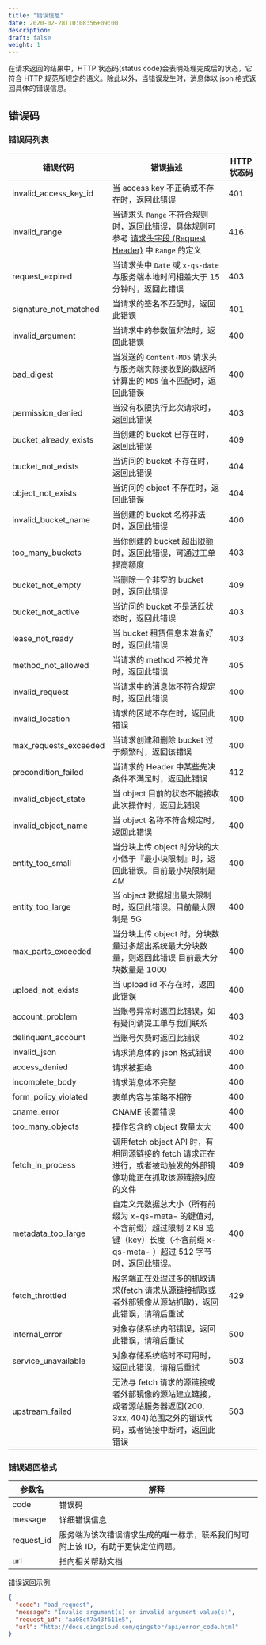 ```yaml
---
title: "错误信息"
date: 2020-02-28T10:08:56+09:00
description:
draft: false
weight: 1
---
```



在请求返回的结果中，HTTP 状态码(status code)会表明处理完成后的状态，它符合 HTTP 规范所规定的语义。除此以外，当错误发生时，消息体以 json 格式返回具体的错误信息。

## 错误码

### 错误码列表

| 错误代码 | 错误描述 | HTTP 状态码 |
| --- | --- | --- |
| invalid_access_key_id | 当 access key 不正确或不存在时，返回此错误 | 401 |
| invalid_range | 当请求头 `Range` 不符合规则时，返回此错误，具体规则可参考 [请求头字段 (Request Header)](../common_header/#请求头字段) 中 `Range` 的定义 | 416 |
| request_expired | 当请求头中 `Date` 或 `x-qs-date` 与服务端本地时间相差大于 15 分钟时，返回此错误 | 403 |
| signature_not_matched | 当请求的签名不匹配时，返回此错误 | 401 |
| invalid_argument | 当请求中的参数值非法时，返回此错误 | 400 |
| bad_digest | 当发送的 `Content-MD5` 请求头与服务端实际接收到的数据所计算出的 `MD5` 值不匹配时，返回此错误 | 400 |
| permission_denied | 当没有权限执行此次请求时，返回此错误 | 403 |
| bucket_already_exists | 当创建的 bucket 已存在时，返回此错误 | 409 |
| bucket_not_exists | 当访问的 bucket 不存在时，返回此错误 | 404 |
| object_not_exists | 当访问的 object 不存在时，返回此错误 | 404 |
| invalid_bucket_name | 当创建的 bucket 名称非法时，返回此错误 | 400 |
| too_many_buckets | 当你创建的 bucket 超出限额时，返回此错误，可通过工单提高额度 | 403 |
| bucket_not_empty | 当删除一个非空的 bucket 时，返回此错误 | 409 |
| bucket_not_active | 当访问的 bucket 不是活跃状态时，返回此错误 | 403 |
| lease_not_ready | 当 bucket 租赁信息未准备好时，返回此错误 | 403 |
| method_not_allowed | 当请求的 method 不被允许时，返回此错误 | 405 |
| invalid_request | 当请求中的消息体不符合规定时，返回此错误 | 400 |
| invalid_location | 请求的区域不存在时，返回此错误 | 400 |
| max_requests_exceeded | 当请求创建和删除 bucket 过于频繁时，返回该错误 | 400 |
| precondition_failed | 当请求的 Header 中某些先决条件不满足时，返回此错误 | 412 |
| invalid_object_state | 当 object 目前的状态不能接收此次操作时，返回此错误 | 400 |
| invalid_object_name | 当 object 名称不符合规定时，返回此错误 | 400 |
| entity_too_small | 当分块上传 object 时分块的大小低于『最小块限制』时，返回此错误。目前最小块限制是 4M | 400 |
| entity_too_large | 当 object 数据超出最大限制时，返回此错误。目前最大限制是 5G | 400 |
| max_parts_exceeded | 当分块上传 object 时，分块数量过多超出系统最大分块数量，则返回此错误 目前最大分块数量是 1000 | 400 |
| upload_not_exists | 当 upload id 不存在时，返回此错误 | 400 |
| account_problem | 当账号异常时返回此错误，如有疑问请提工单与我们联系 | 403 |
| delinquent_account | 当账号欠费时返回此错误 | 402 |
| invalid_json | 请求消息体的 json 格式错误 | 400 |
| access_denied | 请求被拒绝 | 400 |
| incomplete_body | 请求消息体不完整 | 400 |
| form_policy_violated | 表单内容与策略不相符 | 400 |
| cname_error | CNAME 设置错误 | 400 |
| too_many_objects | 操作包含的 object 数量太大 | 400 |
| fetch_in_process | 调用fetch object API 时，有相同源链接的 fetch 请求正在进行，或者被动触发的外部镜像功能正在抓取该源链接对应的文件 | 409 |
| metadata_too_large | 自定义元数据总大小（所有前缀为 x-qs-meta- 的键值对, 不含前缀）超过限制 2 KB 或键（key）长度（不含前缀 x-qs-meta- ）超过 512 字节时，返回此错误。| 400 |
| fetch_throttled | 服务端正在处理过多的抓取请求(fetch 请求从源链接抓取或者外部镜像从源站抓取)，返回此错误，请稍后重试 | 429 |
| internal_error | 对象存储系统内部错误，返回此错误，请稍后重试 | 500 |
| service_unavailable | 对象存储系统临时不可用时，返回此错误，请稍后重试 | 503 |
| upstream_failed | 无法与 fetch 请求的源链接或者外部镜像的源站建立链接，或者源站服务器返回(200, 3xx, 404)范围之外的错误代码，或者链接中断时，返回此错误 | 503 |

### 错误返回格式


| 参数名 | 解释 |
| --- | --- |
| code | 错误码 |
| message | 详细错误信息 |
| request_id | 服务端为该次错误请求生成的唯一标示，联系我们时可附上该 ID，有助于更快定位问题。 |
| url | 指向相关帮助文档 |

错误返回示例:

```json
{
  "code": "bad_request",
  "message": "Invalid argument(s) or invalid argument value(s)",
  "request_id": "aa08cf7a43f611e5",
  "url": "http://docs.qingcloud.com/qingstor/api/error_code.html"
}
```
